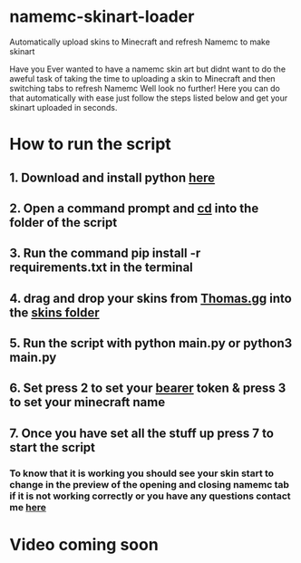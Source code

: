 # namemc-skinart-loader
Automatically upload skins to Minecraft and refresh Namemc to make skinart

Have you Ever wanted to have a namemc skin art but didnt want to do the aweful task of taking the time to uploading a skin to Minecraft and then switching tabs to refresh Namemc Well look no further! Here you can do that automatically with ease just follow the steps listed below and get your skinart uploaded in seconds.

# How to run the script
## 1. Download and install python [here](https://www.python.org/)
## 2. Open a command prompt and [cd](https://anvilproject.org/guides/content/creating-links) into the folder of the script 
## 3. Run the command pip install -r requirements.txt in the terminal
## 4. drag and drop your skins from [Thomas.gg](https://thomas.gg) into the [skins folder](https://github.com/Garganacl/namemc-skinart-loader/tree/main/assets/skins)
## 5. Run the script with python main.py or python3 main.py
## 6. Set press 2 to set your [bearer](https://kqzz.github.io/mc-bearer-token/) token & press 3 to set your minecraft name
## 7. Once you have set all the stuff up press 7 to start the script

### To know that it is working you should see your skin start to change in the preview of the opening and closing namemc tab if it is not working correctly or you have any questions contact me [here](https://latebat.me/)
#
# Video coming soon